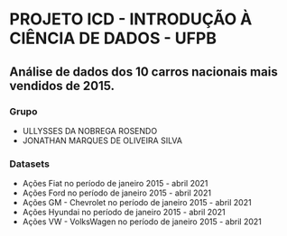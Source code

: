 # PROJETO ICD - INTRODUÇÃO À CIÊNCIA DE DADOS - UFPB 

## Análise de dados dos 10 carros nacionais mais vendidos de 2015.

### Grupo
- ULLYSSES DA NOBREGA ROSENDO
- JONATHAN MARQUES DE OLIVEIRA SILVA

### Datasets
- Ações Fiat no período de janeiro 2015 - abril 2021
- Ações Ford no período de janeiro 2015 - abril 2021
- Ações GM - Chevrolet no período de janeiro 2015 - abril 2021
- Ações Hyundai no período de janeiro 2015 - abril 2021
- Ações VW - VolksWagen no período de janeiro 2015 - abril 2021